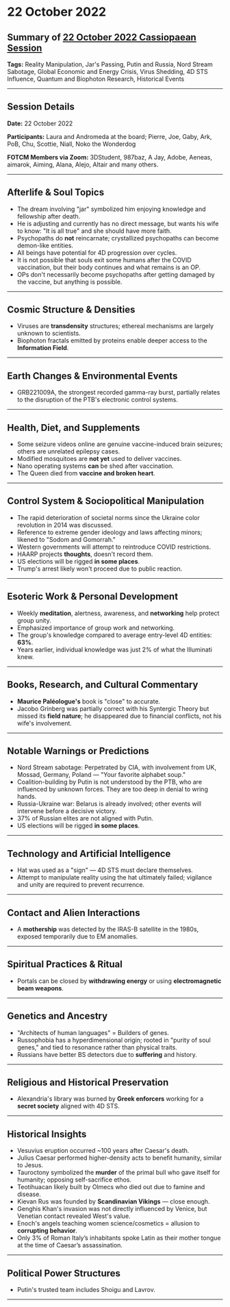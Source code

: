 # 22 October 2022

## Summary of [22 October 2022 Cassiopaean Session](https://cassiopaea.org/forum/threads/session-22-october-2022.52608/)

**Tags:** Reality Manipulation, Jar's Passing, Putin and Russia, Nord Stream Sabotage, Global Economic and Energy Crisis, Virus Shedding, 4D STS Influence, Quantum and Biophoton Research, Historical Events

---


## Session Details

**Date:** 22 October 2022

**Participants:** Laura and Andromeda at the board; Pierre, Joe, Gaby, Ark, PoB, Chu, Scottie, Niall, Noko the Wonderdog

**FOTCM Members via Zoom:** 3DStudent, 987baz, A Jay, Adobe, Aeneas, aimarok, Aiming, Alana, Alejo, Altair and many others.

---


## Afterlife & Soul Topics

- The dream involving "jar" symbolized him enjoying knowledge and fellowship after death.
- He is adjusting and currently has no direct message, but wants his wife to know: "It is all true" and she should have more faith.
- Psychopaths do **not** reincarnate; crystallized psychopaths can become demon-like entities.
- All beings have potential for 4D progression over cycles.
- It is not possible that souls exit some humans after the COVID vaccination, but their body continues and what remains is an OP.
- OPs don't necessarily become psychopaths after getting damaged by the vaccine, but anything is possible.

---


## Cosmic Structure & Densities

- Viruses are **transdensity** structures; ethereal mechanisms are largely unknown to scientists.
- Biophoton fractals emitted by proteins enable deeper access to the **Information Field**.

---


## Earth Changes & Environmental Events

- GRB221009A, the strongest recorded gamma-ray burst, partially relates to the disruption of the PTB's electronic control systems.

---


## Health, Diet, and Supplements

- Some seizure videos online are genuine vaccine-induced brain seizures; others are unrelated epilepsy cases.
- Modified mosquitoes are **not yet** used to deliver vaccines.
- Nano operating systems **can** be shed after vaccination.
- The Queen died from **vaccine and broken heart**.

---


## Control System & Sociopolitical Manipulation

- The rapid deterioration of societal norms since the Ukraine color revolution in 2014 was discussed.
- Reference to extreme gender ideology and laws affecting minors; likened to "Sodom and Gomorrah."
- Western governments will attempt to reintroduce COVID restrictions.
- HAARP projects **thoughts**, doesn't record them.
- US elections will be rigged **in some places**.
- Trump's arrest likely won't proceed due to public reaction.

---


## Esoteric Work & Personal Development

- Weekly **meditation**, alertness, awareness, and **networking** help protect group unity.
- Emphasized importance of group work and networking.
- The group's knowledge compared to average entry-level 4D entities: **63%**.
- Years earlier, individual knowledge was just 2% of what the Illuminati knew.

---


## Books, Research, and Cultural Commentary

- **Maurice Paléologue's** book is "close" to accurate.
- Jacobo Grinberg was partially correct with his Syntergic Theory but missed its **field nature**; he disappeared due to financial conflicts, not his wife's involvement.

---


## Notable Warnings or Predictions

- Nord Stream sabotage: Perpetrated by CIA, with involvement from UK, Mossad, Germany, Poland — "Your favorite alphabet soup."
- Coalition-building by Putin is not understood by the PTB, who are influenced by unknown forces. They are too deep in denial to wring hands.
- Russia-Ukraine war: Belarus is already involved; other events will intervene before a decisive victory.
- 37% of Russian elites are not aligned with Putin.
- US elections will be rigged **in some places**.

---


## Technology and Artificial Intelligence

- Hat was used as a "sign" — 4D STS must declare themselves.
- Attempt to manipulate reality using the hat ultimately failed; vigilance and unity are required to prevent recurrence.

---


## Contact and Alien Interactions

- A **mothership** was detected by the IRAS-B satellite in the 1980s, exposed temporarily due to EM anomalies.

---


## Spiritual Practices & Ritual

- Portals can be closed by **withdrawing energy** or using **electromagnetic beam weapons**.

---


## Genetics and Ancestry

- "Architects of human languages" = Builders of genes.
- Russophobia has a hyperdimensional origin; rooted in "purity of soul genes," and tied to resonance rather than physical traits.
- Russians have better BS detectors due to **suffering** and history.

---


## Religious and Historical Preservation

- Alexandria's library was burned by **Greek enforcers** working for a **secret society** aligned with 4D STS.

---


## Historical Insights

- Vesuvius eruption occurred ~100 years after Caesar's death.
- Julius Caesar performed higher-density acts to benefit humanity, similar to Jesus.
- Tauroctony symbolized the **murder** of the primal bull who gave itself for humanity; opposing self-sacrifice ethos.
- Teotihuacan likely built by Olmecs who died out due to famine and disease.
- Kievan Rus was founded by **Scandinavian Vikings** — close enough.
- Genghis Khan's invasion was not directly influenced by Venice, but Venetian contact revealed West's value.
- Enoch's angels teaching women science/cosmetics = allusion to **corrupting behavior**.
- Only 3% of Roman Italy’s inhabitants spoke Latin as their mother tongue at the time of Caesar’s assassination.

---


## Political Power Structures

- Putin's trusted team includes Shoigu and Lavrov.

---



